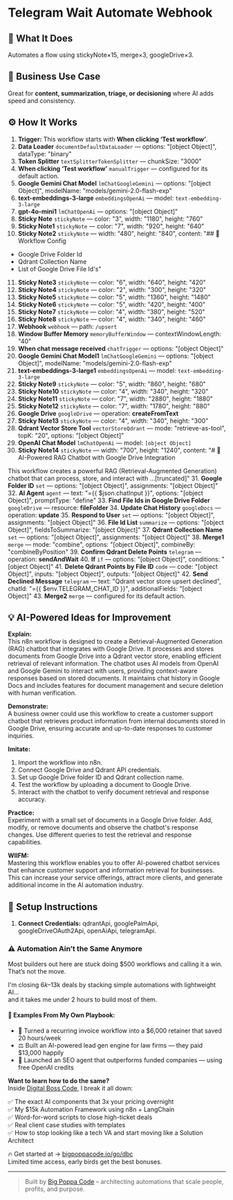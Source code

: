 # Telegram Wait Automate Webhook
## 🚀 What It Does
Automates a flow using stickyNote×15, merge×3, googleDrive×3.

## 💼 Business Use Case
Great for **content, summarization, triage, or decisioning** where AI adds speed and consistency.

## ⚙️ How It Works
1. **Trigger:** This workflow starts with **When clicking ‘Test workflow’**.
2. **Data Loader** `documentDefaultDataLoader` — options: "[object Object]", dataType: "binary"
3. **Token Splitter** `textSplitterTokenSplitter` — chunkSize: "3000"
4. **When clicking ‘Test workflow’** `manualTrigger` — configured for its default action.
5. **Google Gemini Chat Model** `lmChatGoogleGemini` — options: "[object Object]", modelName: "models/gemini-2.0-flash-exp"
6. **text-embeddings-3-large** `embeddingsOpenAi` — model: `text-embedding-3-large`
7. **gpt-4o-mini1** `lmChatOpenAi` — options: "[object Object]"
8. **Sticky Note** `stickyNote` — color: "3", width: "1180", height: "760"
9. **Sticky Note1** `stickyNote` — color: "7", width: "920", height: "640"
10. **Sticky Note2** `stickyNote` — width: "480", height: "840", content: "## 🌟Workflow Config

- Google Drive Folder Id
- Qdrant Collection Name
- List of Google Drive File Id's"
11. **Sticky Note3** `stickyNote` — color: "6", width: "640", height: "420"
12. **Sticky Note4** `stickyNote` — color: "2", width: "300", height: "320"
13. **Sticky Note5** `stickyNote` — color: "5", width: "1360", height: "1480"
14. **Sticky Note6** `stickyNote` — color: "5", width: "420", height: "400"
15. **Sticky Note7** `stickyNote` — color: "4", width: "380", height: "520"
16. **Sticky Note8** `stickyNote` — color: "4", width: "340", height: "460"
17. **Webhook** `webhook` — path: `/upsert`
18. **Window Buffer Memory** `memoryBufferWindow` — contextWindowLength: "40"
19. **When chat message received** `chatTrigger` — options: "[object Object]"
20. **Google Gemini Chat Model1** `lmChatGoogleGemini` — options: "[object Object]", modelName: "models/gemini-2.0-flash-exp"
21. **text-embeddings-3-large1** `embeddingsOpenAi` — model: `text-embedding-3-large`
22. **Sticky Note9** `stickyNote` — color: "5", width: "860", height: "680"
23. **Sticky Note10** `stickyNote` — color: "4", width: "340", height: "320"
24. **Sticky Note11** `stickyNote` — color: "7", width: "2880", height: "1880"
25. **Sticky Note12** `stickyNote` — color: "7", width: "1780", height: "880"
26. **Google Drive** `googleDrive` — operation: **createFromText**
27. **Sticky Note13** `stickyNote` — color: "4", width: "340", height: "300"
28. **Qdrant Vector Store Tool** `vectorStoreQdrant` — mode: "retrieve-as-tool", topK: "20", options: "[object Object]"
29. **OpenAI Chat Model** `lmChatOpenAi` — model: `[object Object]`
30. **Sticky Note14** `stickyNote` — width: "700", height: "1240", content: "# 🤖 AI-Powered RAG Chatbot with Google Drive Integration

This workflow creates a powerful RAG (Retrieval-Augmented Generation) chatbot that can process, store, and interact with …[truncated]"
31. **Google Folder ID** `set` — options: "[object Object]", assignments: "[object Object]"
32. **AI Agent** `agent` — text: "={{ $json.chatInput }}", options: "[object Object]", promptType: "define"
33. **Find File Ids in Google Drive Folder** `googleDrive` — resource: **fileFolder**
34. **Update Chat History** `googleDocs` — operation: **update**
35. **Respond to User** `set` — options: "[object Object]", assignments: "[object Object]"
36. **File Id List** `summarize` — options: "[object Object]", fieldsToSummarize: "[object Object]"
37. **Qdrant Collection Name** `set` — options: "[object Object]", assignments: "[object Object]"
38. **Merge1** `merge` — mode: "combine", options: "[object Object]", combineBy: "combineByPosition"
39. **Confirm Qdrant Delete Points** `telegram` — operation: **sendAndWait**
40. **If** `if` — options: "[object Object]", conditions: "[object Object]"
41. **Delete Qdrant Points by File ID** `code` — code: "[object Object]", inputs: "[object Object]", outputs: "[object Object]"
42. **Send Declined Message** `telegram` — text: "Qdrant vector store upsert declined", chatId: "={{ $env.TELEGRAM_CHAT_ID }}", additionalFields: "[object Object]"
43. **Merge2** `merge` — configured for its default action.

## 💡 AI-Powered Ideas for Improvement
**Explain:**  
This n8n workflow is designed to create a Retrieval-Augmented Generation (RAG) chatbot that integrates with Google Drive. It processes and stores documents from Google Drive into a Qdrant vector store, enabling efficient retrieval of relevant information. The chatbot uses AI models from OpenAI and Google Gemini to interact with users, providing context-aware responses based on stored documents. It maintains chat history in Google Docs and includes features for document management and secure deletion with human verification.

**Demonstrate:**  
A business owner could use this workflow to create a customer support chatbot that retrieves product information from internal documents stored in Google Drive, ensuring accurate and up-to-date responses to customer inquiries.

**Imitate:**  
1. Import the workflow into n8n.
2. Connect Google Drive and Qdrant API credentials.
3. Set up Google Drive folder ID and Qdrant collection name.
4. Test the workflow by uploading a document to Google Drive.
5. Interact with the chatbot to verify document retrieval and response accuracy.

**Practice:**  
Experiment with a small set of documents in a Google Drive folder. Add, modify, or remove documents and observe the chatbot's response changes. Use different queries to test the retrieval and response capabilities.

**WIIFM:**  
Mastering this workflow enables you to offer AI-powered chatbot services that enhance customer support and information retrieval for businesses. This can increase your service offerings, attract more clients, and generate additional income in the AI automation industry.

## 🔧 Setup Instructions
1. **Connect Credentials:** qdrantApi, googlePalmApi, googleDriveOAuth2Api, openAiApi, telegramApi.

### ⚠️ Automation Ain’t the Same Anymore

Most builders out here are stuck doing $500 workflows and calling it a win.  
That’s not the move.  

I'm closing $6k–$13k deals by stacking simple automations with lightweight AI...  
and it takes me under 2 hours to build most of them.

#### 🧠 Examples From My Own Playbook:
- 🔁 Turned a recurring invoice workflow into a $6,000 retainer that saved 20 hours/week  
- ⚖️ Built an AI-powered lead gen engine for law firms — they paid $13,000 happily  
- 🚀 Launched an SEO agent that outperforms funded companies — using free OpenAI credits  

**Want to learn how to do the same?**  
Inside [Digital Boss Code](https://bigpoppacode.io/go/dbc), I break it all down:

✅ The exact AI components that 3x your pricing overnight  
✅ My $15k Automation Framework using n8n + LangChain  
✅ Word-for-word scripts to close high-ticket deals  
✅ Real client case studies with templates  
✅ How to stop looking like a tech VA and start moving like a Solution Architect  

🔥 Get started at → [bigpoppacode.io/go/dbc](https://bigpoppacode.io/go/dbc)  
Limited time access, early birds get the best bonuses.

---
> Built by [Big Poppa Code](https://bigpoppacode.io) – architecting automations that scale people, profits, and purpose.
